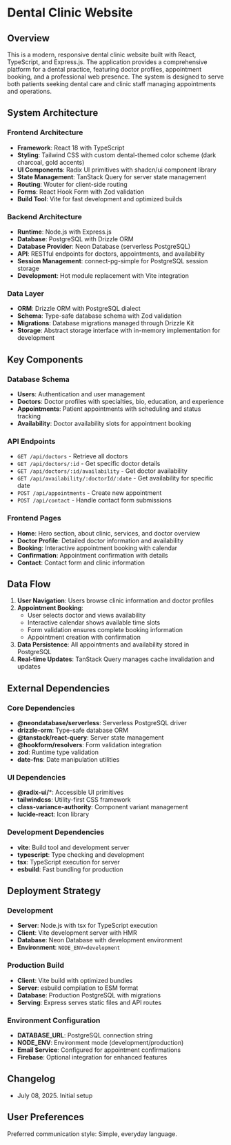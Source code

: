 # Dental Clinic Website

## Overview

This is a modern, responsive dental clinic website built with React, TypeScript, and Express.js. The application provides a comprehensive platform for a dental practice, featuring doctor profiles, appointment booking, and a professional web presence. The system is designed to serve both patients seeking dental care and clinic staff managing appointments and operations.

## System Architecture

### Frontend Architecture
- **Framework**: React 18 with TypeScript
- **Styling**: Tailwind CSS with custom dental-themed color scheme (dark charcoal, gold accents)
- **UI Components**: Radix UI primitives with shadcn/ui component library
- **State Management**: TanStack Query for server state management
- **Routing**: Wouter for client-side routing
- **Forms**: React Hook Form with Zod validation
- **Build Tool**: Vite for fast development and optimized builds

### Backend Architecture
- **Runtime**: Node.js with Express.js
- **Database**: PostgreSQL with Drizzle ORM
- **Database Provider**: Neon Database (serverless PostgreSQL)
- **API**: RESTful endpoints for doctors, appointments, and availability
- **Session Management**: connect-pg-simple for PostgreSQL session storage
- **Development**: Hot module replacement with Vite integration

### Data Layer
- **ORM**: Drizzle ORM with PostgreSQL dialect
- **Schema**: Type-safe database schema with Zod validation
- **Migrations**: Database migrations managed through Drizzle Kit
- **Storage**: Abstract storage interface with in-memory implementation for development

## Key Components

### Database Schema
- **Users**: Authentication and user management
- **Doctors**: Doctor profiles with specialties, bio, education, and experience
- **Appointments**: Patient appointments with scheduling and status tracking
- **Availability**: Doctor availability slots for appointment booking

### API Endpoints
- `GET /api/doctors` - Retrieve all doctors
- `GET /api/doctors/:id` - Get specific doctor details
- `GET /api/doctors/:id/availability` - Get doctor availability
- `GET /api/availability/:doctorId/:date` - Get availability for specific date
- `POST /api/appointments` - Create new appointment
- `POST /api/contact` - Handle contact form submissions

### Frontend Pages
- **Home**: Hero section, about clinic, services, and doctor overview
- **Doctor Profile**: Detailed doctor information and availability
- **Booking**: Interactive appointment booking with calendar
- **Confirmation**: Appointment confirmation with details
- **Contact**: Contact form and clinic information

## Data Flow

1. **User Navigation**: Users browse clinic information and doctor profiles
2. **Appointment Booking**: 
   - User selects doctor and views availability
   - Interactive calendar shows available time slots
   - Form validation ensures complete booking information
   - Appointment creation with confirmation
3. **Data Persistence**: All appointments and availability stored in PostgreSQL
4. **Real-time Updates**: TanStack Query manages cache invalidation and updates

## External Dependencies

### Core Dependencies
- **@neondatabase/serverless**: Serverless PostgreSQL driver
- **drizzle-orm**: Type-safe database ORM
- **@tanstack/react-query**: Server state management
- **@hookform/resolvers**: Form validation integration
- **zod**: Runtime type validation
- **date-fns**: Date manipulation utilities

### UI Dependencies
- **@radix-ui/***: Accessible UI primitives
- **tailwindcss**: Utility-first CSS framework
- **class-variance-authority**: Component variant management
- **lucide-react**: Icon library

### Development Dependencies
- **vite**: Build tool and development server
- **typescript**: Type checking and development
- **tsx**: TypeScript execution for server
- **esbuild**: Fast bundling for production

## Deployment Strategy

### Development
- **Server**: Node.js with tsx for TypeScript execution
- **Client**: Vite development server with HMR
- **Database**: Neon Database with development environment
- **Environment**: `NODE_ENV=development`

### Production Build
- **Client**: Vite build with optimized bundles
- **Server**: esbuild compilation to ESM format
- **Database**: Production PostgreSQL with migrations
- **Serving**: Express serves static files and API routes

### Environment Configuration
- **DATABASE_URL**: PostgreSQL connection string
- **NODE_ENV**: Environment mode (development/production)
- **Email Service**: Configured for appointment confirmations
- **Firebase**: Optional integration for enhanced features

## Changelog

- July 08, 2025. Initial setup

## User Preferences

Preferred communication style: Simple, everyday language.